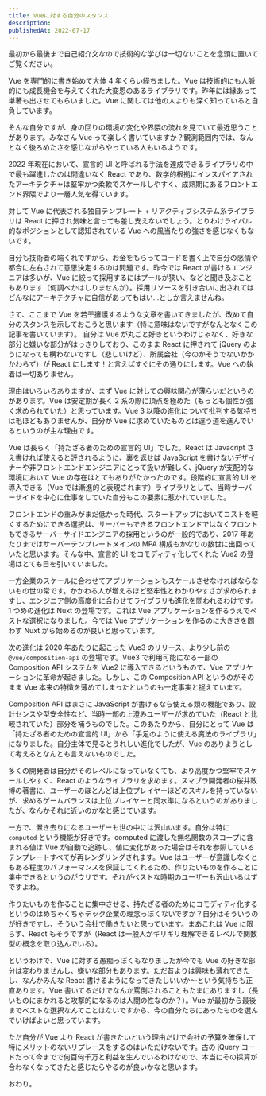 ```yaml
---
title: Vueに対する自分のスタンス
description:
publishedAt: 2022-07-17
---
```


最初から最後まで自己紹介文なので技術的な学びは一切ないことを念頭に置いてご覧ください。

Vue を専門的に書き始めて大体 4 年くらい経ちました。Vue は技術的にも人脈的にも成長機会を与えてくれた大変恩のあるライブラリです。昨年には縁あって単著も出させてもらいました。Vue に関しては他の人よりも深く知っていると自負しています。

そんな自分ですが、身の回りの環境の変化や界隈の流れを見ていて最近思うことがあります。みなさん Vue って楽しく書いていますか？観測範囲内では、なんとなく後ろめたさを感じながらやっている人もいるようです。

2022 年現在において、宣言的 UI と呼ばれる手法を達成できるライブラリの中で最も躍進したのは間違いなく React であり、数学的根拠にインスパイアされたアーキテクチャは堅牢かつ柔軟でスケールしやすく、成熟期にあるフロントエンド界隈でより一層人気を得ています。

対して Vue に代表される独自テンプレート + リアクティブシステム系ライブラリは React に押され気味と言っても差し支えないでしょう。とりわけライバル的なポジションとして認知されている Vue への風当たりの強さを感じなくもないです。

自分も技術者の端くれですから、お金をもらってコードを書く上で自分の感情や都合に左右されて意思決定するのは問題です。昨今では React が書けるエンジニアは多いが、Vue に絞って採用するにはプールが狭い、などと聞き及ぶこともあります（何調べかはしりませんが）。採用リソースを引き合いに出されてはどんなにアーキテクチャに自信があってもはい…としか言えませんね。

さて、ここまで Vue を若干擁護するような文章を書いてきましたが、改めて自分のスタンスを示しておこうと思います（特に意味はないですがなんとなくこの記事を書いています）。
自分は Vue が丸ごと好きというわけじゃなく、好きな部分と嫌いな部分がはっきりしており、このまま React に押されて jQuery のようになっても構わないですし（悲しいけど）、所属会社（今のかそうでないかかかわらず）が React にします！と言えばすぐにその通りにします。Vue への執着は一切ありません。

理由はいろいろありますが、まず Vue に対しての興味関心が薄らいだというのがあります。Vue は安定期が長く 2 系の際に頂点を極めた（もっとも個性が強く求められていた）と思っています。Vue 3 以降の進化について批判する気持ちは毛ほどもありませんが、自分が Vue に求めていたものとは違う道を進んでいるというのが主な理由です。

Vue は長らく「持たざる者のための宣言的 UI」でした。React は Javacript さえ書ければ使えると評されるように、裏を返せば JavaScript を書けないデザイナーや非フロントエンドエンジニアにとって扱いが難しく、jQuery が支配的な環境において Vue の存在はとてもありがたかったのです。段階的に宣言的 UI を導入できる（Vue では漸進的と表現されます）ライブラリとして、当時サーバーサイドを中心に仕事をしていた自分もこの要素に惹かれていました。

フロントエンドの重みがまだ低かった時代、スタートアップにおいてコストを軽くするためにできる選択は、サーバーもできるフロントエンドではなくフロントもできるサーバーサイドエンジニアの採用というのが一般的であり、2017 年あたりまではサーバーテンプレートメインの MPA 構成もかなりの数世に出回っていたと思います。そんな中、宣言的 UI をコモディティ化してくれた Vue2 の登場はとても目を引いていました。

一方企業のスケールに合わせてアプリケーションもスケールさせなければならないもの世の常です。かかわる人が増えるほど堅牢性とわかりやすさが求められますし、エンジニア側の高度化に合わせてライブラリも進化を問われるわけです。1 つめの進化は Nuxt の登場です。これは Vue アプリケーションを作るうえでベストな選択になりました。今では Vue アプリケーションを作るのに大きさを問わず Nuxt から始めるのが良いと思っています。

次の進化は 2020 年あたりに起こった Vue3 のリリース、より少し前の `@vue/composition-api` の登場です。Vue3 で利用可能になる一部の Composition API システムを Vue2 に導入できるというもので、Vue アプリケーションに革命が起きました。しかし、この Composition API というのがそのまま Vue 本来の特徴を薄めてしまったというのも一定事実と捉えています。

Composition API はまさに JavaScript が書けるなら使える類の機能であり、設計センスや型安全性など、当時一部の上澄みユーザーが求めていた（React と比較されていた）部分を補うものでした。このあたりから、自分にとって Vue は「持たざる者のための宣言的 UI」から「手足のように使える魔法のライブラリ」になりました。自分主体で見るとうれしい進化でしたが、Vue のありようとして考えるとなんとも言えないものでした。

多くの開発者は自分がそのレベルになっていなくても、より高度かつ堅牢でスケールしやすく、React のようなライブラリを求めます。スマブラ開発者の桜井政博の著書に、ユーザーのほとんどは上位プレイヤーほどのスキルを持っていないが、求めるゲームバランスは上位プレイヤーと同水準になるというのがありましたが、なんかそれに近いのかなと感じています。

一方で、置き去りになるユーザーも世の中には沢山います。自分は特に `computed` という機能が好きです。computed に渡した無名関数のスコープに含まれる値は Vue が自動で追跡し、値に変化があった場合はそれを参照しているテンプレートすべてが再レンダリングされます。Vue はユーザーが意識しなくともある程度のパフォーマンスを保証してくれるため、作りたいものを作ることに集中できるというのがウリです。それがベストな時期のユーザーも沢山いるはずですよね。

作りたいものを作ることに集中させる、持たざる者のためにコモディティ化するというのはめちゃくちゃテック企業の理念っぽくないですか？自分はそういうのが好きですし、そういう会社で働きたいと思っています。まあこれは Vue に限らず、React もそうですが（React は一般人がギリギリ理解できるレベルで関数型の概念を取り込んでいる）。

というわけで、Vue に対する愚痴っぽくもなりましたが今でも Vue の好きな部分は変わりませんし、嫌いな部分もあります。ただ昔よりは興味も薄れてきたし、なんかみんな React 書けるようになってきたしいいか～という気持ちも正直あります。Vue 書いてるだけでなんか罵倒されることもたまにありますし（長いものにまかれると攻撃的になるのは人間の性なのか？）。Vue が最初から最後までベストな選択なんてことはないですから、今の自分たちにあったものを選んでいけばよいと思っています。

ただ自分が Vue より React が書きたいという理由だけで会社の予算を確保して特にメリットのないリプレースをするのはいただけないです。古の jQuery コードだって今までで何百何千万と利益を生んでいるわけなので、本当にその採算が合わなくなってきたと感じたらやるのが良いかなと思います。

おわり。
